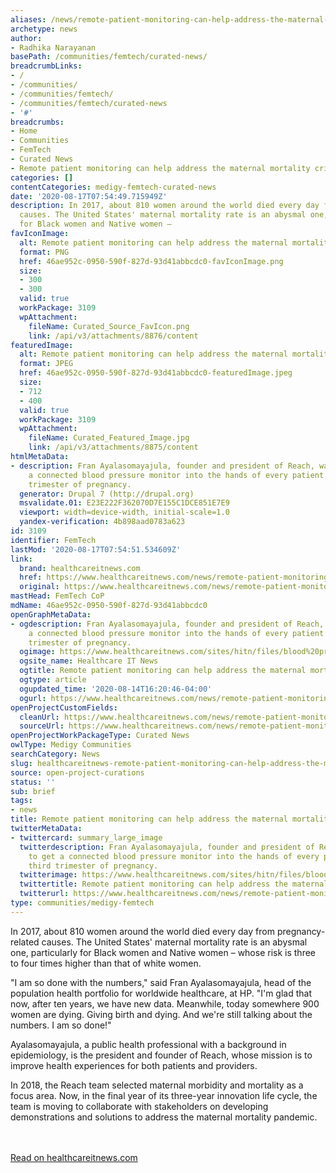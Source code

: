 ```yaml
---
aliases: /news/remote-patient-monitoring-can-help-address-the-maternal-mortality-crisis
archetype: news
author:
- Radhika Narayanan
basePath: /communities/femtech/curated-news/
breadcrumbLinks:
- /
- /communities/
- /communities/femtech/
- /communities/femtech/curated-news
- '#'
breadcrumbs:
- Home
- Communities
- FemTech
- Curated News
- Remote patient monitoring can help address the maternal mortality crisis
categories: []
contentCategories: medigy-femtech-curated-news
date: '2020-08-17T07:54:49.715949Z'
description: In 2017, about 810 women around the world died every day from pregnancy-related
  causes. The United States' maternal mortality rate is an abysmal one, particularly
  for Black women and Native women –
favIconImage:
  alt: Remote patient monitoring can help address the maternal mortality crisis
  format: PNG
  href: 46ae952c-0950-590f-827d-93d41abbcdc0-favIconImage.png
  size:
  - 300
  - 300
  valid: true
  workPackage: 3109
  wpAttachment:
    fileName: Curated_Source_FavIcon.png
    link: /api/v3/attachments/8876/content
featuredImage:
  alt: Remote patient monitoring can help address the maternal mortality crisis
  format: JPEG
  href: 46ae952c-0950-590f-827d-93d41abbcdc0-featuredImage.jpeg
  size:
  - 712
  - 400
  valid: true
  workPackage: 3109
  wpAttachment:
    fileName: Curated_Featured_Image.jpg
    link: /api/v3/attachments/8875/content
htmlMetaData:
- description: Fran Ayalasomayajula, founder and president of Reach, wants to get
    a connected blood pressure monitor into the hands of every patient in their third
    trimester of pregnancy.
  generator: Drupal 7 (http://drupal.org)
  msvalidate.01: E23E222F362070D7E155C1DCE851E7E9
  viewport: width=device-width, initial-scale=1.0
  yandex-verification: 4b898aad0783a623
id: 3109
identifier: FemTech
lastMod: '2020-08-17T07:54:51.534609Z'
link:
  brand: healthcareitnews.com
  href: https://www.healthcareitnews.com/news/remote-patient-monitoring-can-help-address-maternal-mortality-crisis
  original: https://www.healthcareitnews.com/news/remote-patient-monitoring-can-help-address-maternal-mortality-crisis
mastHead: FemTech CoP
mdName: 46ae952c-0950-590f-827d-93d41abbcdc0
openGraphMetaData:
- ogdescription: Fran Ayalasomayajula, founder and president of Reach, wants to get
    a connected blood pressure monitor into the hands of every patient in their third
    trimester of pregnancy.
  ogimage: https://www.healthcareitnews.com/sites/hitn/files/blood%20pressure.jpg
  ogsite_name: Healthcare IT News
  ogtitle: Remote patient monitoring can help address the maternal mortality crisis
  ogtype: article
  ogupdated_time: '2020-08-14T16:20:46-04:00'
  ogurl: https://www.healthcareitnews.com/news/remote-patient-monitoring-can-help-address-maternal-mortality-crisis
openProjectCustomFields:
  cleanUrl: https://www.healthcareitnews.com/news/remote-patient-monitoring-can-help-address-maternal-mortality-crisis
  sourceUrl: https://www.healthcareitnews.com/news/remote-patient-monitoring-can-help-address-maternal-mortality-crisis
openProjectWorkPackageType: Curated News
owlType: Medigy Communities
searchCategory: News
slug: healthcareitnews-remote-patient-monitoring-can-help-address-the-maternal-mortality-crisis
source: open-project-curations
status: ''
sub: brief
tags:
- news
title: Remote patient monitoring can help address the maternal mortality crisis
twitterMetaData:
- twittercard: summary_large_image
  twitterdescription: Fran Ayalasomayajula, founder and president of Reach, wants
    to get a connected blood pressure monitor into the hands of every patient in their
    third trimester of pregnancy.
  twitterimage: https://www.healthcareitnews.com/sites/hitn/files/blood%20pressure.jpg
  twittertitle: Remote patient monitoring can help address the maternal mortality
  twitterurl: https://www.healthcareitnews.com/news/remote-patient-monitoring-can-help-address-maternal-mortality-crisis
type: communities/medigy-femtech
---
```


In 2017, about 810 women around the world died every day from pregnancy-related causes. The United States' maternal mortality rate is an abysmal one, particularly for Black women and Native women – whose risk is three to four times higher than that of white women.

"I am so done with the numbers," said Fran Ayalasomayajula, head of the population health portfolio for worldwide healthcare, at HP. "I'm glad that now, after ten years, we have new data. Meanwhile, today somewhere 900 women are dying. Giving birth and dying. And we're still talking about the numbers. I am so done!"

Ayalasomayajula, a public health professional with a background in epidemiology, is the president and founder of Reach, whose mission is to improve health experiences for both patients and providers. 

In 2018, the Reach team selected maternal morbidity and mortality as a focus area. Now, in the final year of its three-year innovation life cycle, the team is moving to collaborate with stakeholders on developing demonstrations and solutions to address the maternal mortality pandemic.

<br><br><a target="_blank" href=https://www.healthcareitnews.com/news/remote-patient-monitoring-can-help-address-maternal-mortality-crisis>Read on healthcareitnews.com</a>